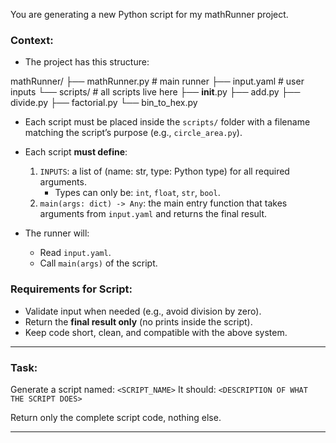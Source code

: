 You are generating a new Python script for my mathRunner project.

### Context:
- The project has this structure:

mathRunner/
├── mathRunner.py         # main runner
├── input.yaml            # user inputs
└── scripts/              # all scripts live here
    ├── __init__.py
    ├── add.py
    ├── divide.py
    ├── factorial.py
    └── bin_to_hex.py

- Each script must be placed inside the `scripts/` folder with a filename matching the script’s purpose (e.g., `circle_area.py`).
- Each script **must define**:
  1. `INPUTS`: a list of (name: str, type: Python type) for all required arguments.
     - Types can only be: `int`, `float`, `str`, `bool`.
  2. `main(args: dict) -> Any`: the main entry function that takes arguments from `input.yaml` and returns the final result.

- The runner will:
  - Read `input.yaml`.
  - Call `main(args)` of the script.


### Requirements for Script:
- Validate input when needed (e.g., avoid division by zero).
- Return the **final result only** (no prints inside the script).
- Keep code short, clean, and compatible with the above system.

---

### Task:
Generate a script named: `<SCRIPT_NAME>`
It should: `<DESCRIPTION OF WHAT THE SCRIPT DOES>`

Return only the complete script code, nothing else.

--------------------------------------------------



